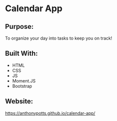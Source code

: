 # Calendar App

## Purpose:
To organize your day into tasks to keep you on track!

## Built With:
* HTML
* CSS
* JS
* Moment.JS
* Bootstrap

## Website:
https://anthonypotts.github.io/calendar-app/